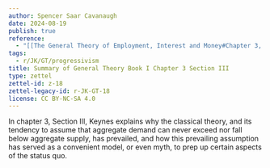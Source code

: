 ```yaml
---
author: Spencer Saar Cavanaugh
date: 2024-08-19
publish: true
reference:
  - "[[The General Theory of Employment, Interest and Money#Chapter 3, Section III]]"
tags:
  - r/JK/GT/progressivism
title: Summary of General Theory Book I Chapter 3 Section III
type: zettel
zettel-id: z-18
zettel-legacy-id: r-JK-GT-18
license: CC BY-NC-SA 4.0
---
```

In chapter 3, Section III, Keynes explains why the classical theory, and its tendency to assume that aggregate demand can never exceed nor fall below aggregate supply, has prevailed, and how this prevailing assumption has served as a convenient model, or even myth, to prep up certain aspects of the status quo.
